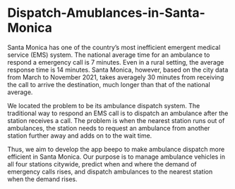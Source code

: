 # Dispatch-Amublances-in-Santa-Monica

Santa Monica has one of the country’s most inefficient emergent medical service (EMS) system. The national average time for an ambulance to respond a emergency call is 7 minutes. Even in a rural setting, the average response time is 14 minutes. Santa Monica, however, based on the city data from March to November 2021, takes averagely 30 minutes from receiving the call to arrive the destination, much longer than that of the national average.

We located the problem to be its ambulance dispatch system. The traditional way to respond an EMS call is to dispatch an ambulance after the station receives a call. The problem is when the nearest station runs out of ambulances, the station needs to request an ambulance from another station further away and adds on to the wait time.

Thus, we aim to develop the app beepo to make ambulance dispatch more efficient in Santa Monica. Our purpose is to manage ambulance vehicles in all four stations citywide, predict when and where the demand of emergency calls rises, and dispatch ambulances to the nearest station when the demand rises.
